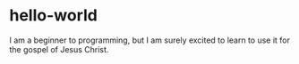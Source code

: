 # hello-world
I am a beginner to programming, but I am surely excited to learn to use it for the gospel of Jesus Christ. 
